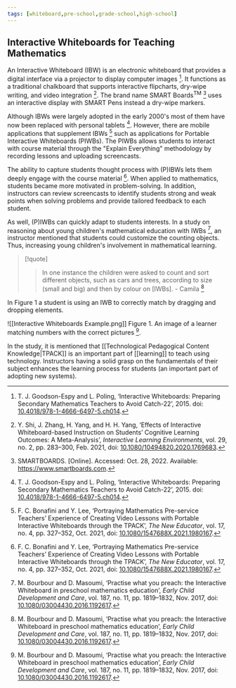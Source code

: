 ```yaml
---
tags: [whiteboard,pre-school,grade-school,high-school]
---
```


## Interactive Whiteboards for Teaching Mathematics

An Interactive Whiteboard (IBW) is an electronic whiteboard that provides a digital interface via a projector to display computer images [^1]. It functions as a traditional chalkboard that supports interactive flipcharts, dry-wipe writing, and video integration [^2]. The brand name SMART Boards$^{\text{TM}}$ [^3] uses an interactive display with SMART Pens instead a dry-wipe markers. 

Although IBWs were largely adopted in the early 2000's most of them have now been replaced with personal tablets [^1]. However, there are mobile applications that supplement IBWs [^4] such as applications for Portable Interactive Whiteboards (PIWBs). The PIWBs allows students to interact with course material through the "Explain Everything" methodology by recording lessons and uploading screencasts. 

The ability to capture students thought process with (P)IBWs lets them deeply engage with the course material [^4]. When applied to mathematics, students became more motivated in problem-solving. In addition, instructors can review screencasts to identify students strong and weak points when solving problems and provide tailored feedback to each student.

As well, (P)IWBs can quickly adapt to students interests. In a study on reasoning about young children's mathematical education with IWBs [^5], an instructor mentioned that students could customize the counting objects. Thus, increasing young children's involvement in mathematical learning.

> [!quote] 
> > In one instance the children were asked to count and sort different objects, such as cars and trees, according to size (small and big) and then by colour on [IWBs]. - Camila [^5]

In Figure 1 a student is using an IWB to correctly match by dragging and dropping elements. 

![[Interactive Whiteboards Example.png]]
Figure 1. An image of a learner matching numbers with the correct pictures [^5].

In the study, it is mentioned that [[Technological Pedagogical Content Knowledge|TPACK]] is an important part of [[learning]] to teach using technology. Instructors having a solid grasp on the fundamentals of their subject enhances the learning process for students (an important part of adopting new systems).

[^1]: T. J. Goodson-Espy and L. Poling, ‘Interactive Whiteboards: Preparing Secondary Mathematics Teachers to Avoid Catch-22’, 2015. doi: [10.4018/978-1-4666-6497-5.ch014](https://doi.org/10.4018/978-1-4666-6497-5.ch014).
[^2]: Y. Shi, J. Zhang, H. Yang, and H. H. Yang, ‘Effects of Interactive Whiteboard-based Instruction on Students’ Cognitive Learning Outcomes: A Meta-Analysis’, _Interactive Learning Environments_, vol. 29, no. 2, pp. 283–300, Feb. 2021, doi: [10.1080/10494820.2020.1769683](https://doi.org/10.1080/10494820.2020.1769683).
[^3]: SMARTBOARDS. [Online]. Accessed: Oct. 28, 2022. Available: https://www.smartboards.com.
[^4]: F. C. Bonafini and Y. Lee, ‘Portraying Mathematics Pre-service Teachers’ Experience of Creating Video Lessons with Portable Interactive Whiteboards through the TPACK’, _The New Educator_, vol. 17, no. 4, pp. 327–352, Oct. 2021, doi: [10.1080/1547688X.2021.1980167](https://doi.org/10.1080/1547688X.2021.1980167).
[^5]: M. Bourbour and D. Masoumi, ‘Practise what you preach: the Interactive Whiteboard in preschool mathematics education’, _Early Child Development and Care_, vol. 187, no. 11, pp. 1819–1832, Nov. 2017, doi: [10.1080/03004430.2016.1192617](https://doi.org/10.1080/03004430.2016.1192617).
